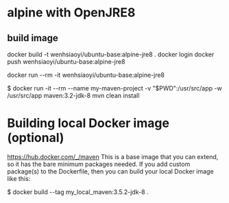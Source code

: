# alpine with OpenJRE8

## build image
docker build -t wenhsiaoyi/ubuntu-base:alpine-jre8 .
docker login
docker push wenhsiaoyi/ubuntu-base:alpine-jre8

docker run --rm -it wenhsiaoyi/ubuntu-base:alpine-jre8


$ docker run -it --rm --name my-maven-project -v "$PWD":/usr/src/app -w /usr/src/app maven:3.2-jdk-8 mvn clean install


# Building local Docker image (optional)
https://hub.docker.com/_/maven
This is a base image that you can extend, so it has the bare minimum packages needed. If you add custom package(s) to the Dockerfile, then you can build your local Docker image like this:

$ docker build --tag my_local_maven:3.5.2-jdk-8 .
